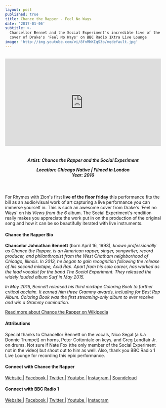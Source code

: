 ```yaml
---
layout: post
published: true
title: Chance the Rapper - Feel No Ways
date: '2017-01-06'
subtitle: >-
  Chancellor Bennet and the Social Experiment's incredible live of the floor
  cover of Drake's 'Feel No Ways' on BBC Radio 1Xtra Live Lounge
image: 'http://img.youtube.com/vi/8fnMhKIqS3o/mqdefault.jpg'
---
```

<style>.embed-container { position: relative; padding-bottom: 56.25%; height: 0; overflow: hidden; max-width: 100%; } .embed-container iframe, .embed-container object, .embed-container embed { position: absolute; top: 0; left: 0; width: 100%; height: 100%; }</style><br />
<div class="embed-container">
<iframe allowfullscreen="" frameborder="0" height="315" src="https://www.youtube.com/embed/8fnMhKIqS3o?rel=0&amp;showinfo=0" width="560"></iframe></div>
 <br>
<h5 style="text-align: center;">
Artist: Chance the Rapper and the Social Experiment <br>

Location: Chicago Native | Filmed in London <br>
Year: 2016
</h5>
 <br>

For Rhymes with Zion's first __**live of the floor friday**__ this performance fits the bill as an audio/visual work of art capturing a live performance you can immerse yourself in. This is such an awesome cover from Drake's 'Feel no Ways' on his *Views from the 6* album. The Social Experiment's rendition really makes you appreciate the work put in on the production of the original song and how it can be so beautifully iterated with live instruments.  


#### Chance the Rapper Bio

**Chancelor Johnathan Bennett** (born April 16, 1993), *known professionally as Chance the Rapper, is an American rapper, singer, songwriter, record producer, and philanthropist from the West Chatham neighborhood of Chicago, Illinois. In 2013, he began to gain recognition following the release of his second mixtape, Acid Rap. Apart from his solo career, has worked as the lead vocalist for the band The Social Experiment. They released the widely lauded album Surf in May 2015.*

*In May 2016, Bennett released his third mixtape Coloring Book to further critical acclaim. It earned him three Grammy awards, including for Best Rap Album. Coloring Book was the first streaming-only album to ever receive and win a Grammy nomination.*

[Read more about Chance the Rapper on Wikipedia](https://en.wikipedia.org/wiki/Chance_the_Rapper)

#### Attributions

Special thanks to Chancellor Bennett on the vocals, Nico Segal (a.k.a Donnie Trumpet) on horns, Peter Cottontale on keys, and Greg Landfair Jr. on drums. Not sure if Nate Fox (the only member of the Social Experiment not in the video) but shout out to him as well. Also, thank you BBC Radio 1 Live Lounge for recording this epic performance.   

#### Connect with Chance the Rapper

<a class="fa fa-globe" href="http://chanceraps.com/" target="_blank"> Website </a> |
<a class="fa fa-facebook" href="https://www.facebook.com/chancetherapper/" target="_blank"> Facebook </a> |
<a class="fa fa-twitter" href="https://twitter.com/chancetherapper" target="_blank"> Twitter </a> |
<a class="fa fa-youtube" href="https://www.youtube.com/channel/UCeXp3EC97_rUl_e2vgM3gLg" target="_blank"> Youtube </a> |
<a class="fa fa-instagram" href="https://www.instagram.com/chancetherapper/" target="_blank"> Instagram </a> |
<a class="fa fa-soundcloud" href="https://soundcloud.com/chancetherapper" target="_blank"> Soundcloud </a> 


#### Connect with BBC Radio 1

<a class="fa fa-globe" href="http://www.bbc.co.uk/programmes/p01029mq" target="_blank"> Website </a> |
<a class="fa fa-facebook" href="https://www.facebook.com/bbcradio1/" target="_blank"> Facebook </a> |
<a class="fa fa-twitter" href="https://twitter.com/1XTRA" target="_blank"> Twitter </a> |
<a class="fa fa-youtube" href="https://www.youtube.com/user/bbcradio1" target="_blank"> Youtube </a> |
<a class="fa fa-instagram" href="https://www.instagram.com/bbcradio1/" target="_blank"> Instagram </a>
